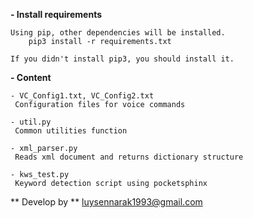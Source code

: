 **- Install requirements**

    Using pip, other dependencies will be installed.   
        pip3 install -r requirements.txt
    
    If you didn't install pip3, you should install it.


**- Content**

    - VC_Config1.txt, VC_Config2.txt
     Configuration files for voice commands
    
    - util.py
     Common utilities function
    
    - xml_parser.py
     Reads xml document and returns dictionary structure
    
    - kws_test.py
     Keyword detection script using pocketsphinx
     
   

** Develop by **
    luysennarak1993@gmail.com
